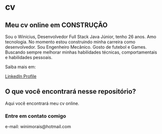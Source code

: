 # cv

<h2>Meu cv online em CONSTRUÇÃO</h2>
    <p> Sou o Winicius, Desenvolvedor Full Stack Java Júnior, tenho 26 anos. Amo tecnologia. No momento estou construindo minha carreira como desenvolvedor. Sou Engenheiro Mecânico. Gosto de futebol e Games. Buscando sempre melhorar minhas habilidades técnicas, comportamentais e habilidades pessoais.
   </p>
    <p>Saiba mais em:</p><a href="https://www.linkedin.com/in/fullstack-desenvolvedor-java-engenheiro-mecanico/">LinkedIn Profile</a>

   <h2>O que você encontrará nesse repositório?</h2>
    <p>Aqui você encontrará meu cv online.
    </p>
    
   <h3>Entre em contato comigo</h3>
       e-mail: winimorais@hotmail.com
